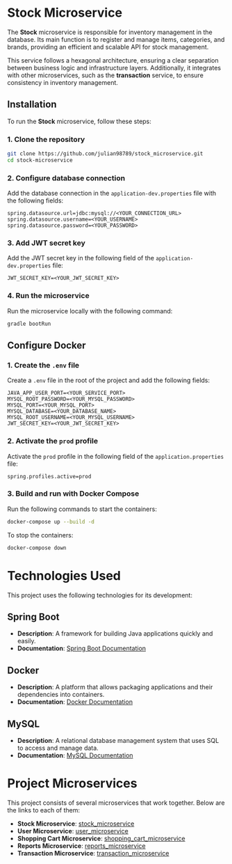 # Stock Microservice

The **Stock** microservice is responsible for inventory management in the database. Its main function is to register and manage items, categories, and brands, providing an efficient and scalable API for stock management.  

This service follows a hexagonal architecture, ensuring a clear separation between business logic and infrastructure layers. Additionally, it integrates with other microservices, such as the **transaction** service, to ensure consistency in inventory management.  

## Installation

To run the **Stock** microservice, follow these steps:

### 1. Clone the repository  
```sh
git clone https://github.com/julian98789/stock_microservice.git
cd stock-microservice
```

### 2. Configure database connection
Add the database connection in the `application-dev.properties` file with the following fields:

```
spring.datasource.url=jdbc:mysql://<YOUR_CONNECTION_URL>
spring.datasource.username=<YOUR_USERNAME>
spring.datasource.password=<YOUR_PASSWORD>
```

### 3. Add JWT secret key
Add the JWT secret key in the following field of the `application-dev.properties` file:

```
JWT_SECRET_KEY=<YOUR_JWT_SECRET_KEY>
```

### 4. Run the microservice  
Run the microservice locally with the following command:

```sh
gradle bootRun
```

## Configure Docker 

### 1. Create the `.env` file 
Create a `.env` file in the root of the project and add the following fields:

```
JAVA_APP_USER_PORT=<YOUR_SERVICE_PORT>
MYSQL_ROOT_PASSWORD=<YOUR_MYSQL_PASSWORD>
MYSQL_PORT=<YOUR_MYSQL_PORT>
MYSQL_DATABASE=<YOUR_DATABASE_NAME>
MYSQL_ROOT_USERNAME=<YOUR_MYSQL_USERNAME>
JWT_SECRET_KEY=<YOUR_JWT_SECRET_KEY>
```

### 2. Activate the `prod` profile
Activate the `prod` profile in the following field of the `application.properties` file: 
```
spring.profiles.active=prod
```

### 3. Build and run with Docker Compose  
Run the following commands to start the containers:

```sh
docker-compose up --build -d
```

To stop the containers:

```sh
docker-compose down
```

# Technologies Used

This project uses the following technologies for its development:

## Spring Boot

- **Description**: A framework for building Java applications quickly and easily.
- **Documentation**: [Spring Boot Documentation](https://spring.io/projects/spring-boot)

## Docker

- **Description**: A platform that allows packaging applications and their dependencies into containers.
- **Documentation**: [Docker Documentation](https://docs.docker.com/)

## MySQL

- **Description**: A relational database management system that uses SQL to access and manage data.
- **Documentation**: [MySQL Documentation](https://dev.mysql.com/doc/)

# Project Microservices

This project consists of several microservices that work together. Below are the links to each of them:

- **Stock Microservice**: [stock_microservice](https://github.com/julian98789/stock_microservice.git)
- **User Microservice**: [user_microservice](https://github.com/julian98789/user_microservice.git)
- **Shopping Cart Microservice**: [shopping_cart_microservice](https://github.com/julian98789/shopping_cart_microservice.git)
- **Reports Microservice**: [reports_microservice](https://github.com/julian98789/reports_microservice.git)
- **Transaction Microservice**: [transaction_microservice](https://github.com/julian98789/transaction_microservice.git)
